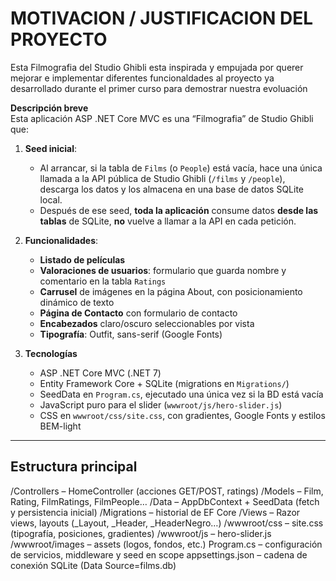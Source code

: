 # MOTIVACION / JUSTIFICACION DEL PROYECTO  

Esta Filmografia del Studio Ghibli esta inspirada y empujada por querer mejorar e implementar diferentes funcionaldades al proyecto ya desarrollado durante el primer curso para demostrar nuestra evoluación

**Descripción breve**  
Esta aplicación ASP .NET Core MVC es una “Filmografia” de Studio Ghibli que:

1. **Seed inicial**:  
   - Al arrancar, si la tabla de `Films` (o `People`) está vacía, hace una única llamada a la API pública de Studio Ghibli (`/films` y `/people`), descarga los datos y los almacena en una base de datos SQLite local.  
   - Después de ese seed, **toda la aplicación** consume datos **desde las tablas** de SQLite, **no** vuelve a llamar a la API en cada petición.

2. **Funcionalidades**:  
   - **Listado de películas** 
   - **Valoraciones de usuarios**: formulario que guarda nombre y comentario en la tabla `Ratings`  
   - **Carrusel** de imágenes en la página About, con posicionamiento dinámico de texto  
   - **Página de Contacto** con formulario de contacto  
   - **Encabezados** claro/oscuro seleccionables por vista  
   - **Tipografía**: Outfit, sans-serif (Google Fonts)  

3. **Tecnologías**  
   - ASP .NET Core MVC (.NET 7)  
   - Entity Framework Core + SQLite (migrations en `Migrations/`)  
   - SeedData en `Program.cs`, ejecutado una única vez si la BD está vacía  
   - JavaScript puro para el slider (`wwwroot/js/hero-slider.js`)  
   - CSS en `wwwroot/css/site.css`, con gradientes, Google Fonts y estilos BEM-light  

---

## Estructura principal

/Controllers – HomeController (acciones GET/POST, ratings)
/Models – Film, Rating, FilmRatings, FilmPeople…
/Data – AppDbContext + SeedData (fetch y persistencia inicial)
/Migrations – historial de EF Core
/Views – Razor views, layouts (_Layout, _Header, _HeaderNegro…)
/wwwroot/css – site.css (tipografía, posiciones, gradientes)
/wwwroot/js – hero-slider.js
/wwwroot/images – assets (logos, fondos, etc.)
Program.cs – configuración de servicios, middleware y seed en scope
appsettings.json – cadena de conexión SQLite (Data Source=films.db)
